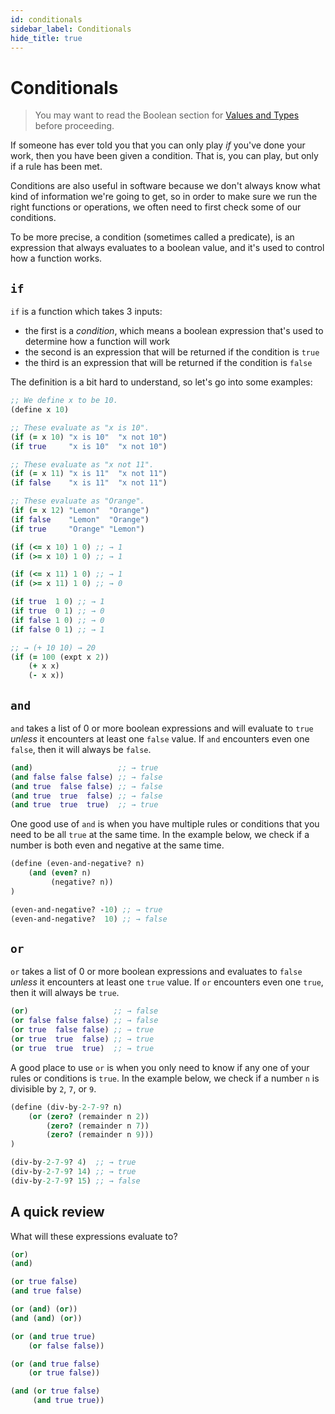 ```yaml
---
id: conditionals
sidebar_label: Conditionals
hide_title: true
---
```


# Conditionals

> You may want to read the Boolean section for [Values and Types](values.md)
> before proceeding.

If someone has ever told you that you can only play _if_ you've done your work,
then you have been given a condition. That is, you can play, but only if a rule
has been met.

Conditions are also useful in software because we don't always know what kind of
information we're going to get, so in order to make sure we run the right
functions or operations, we often need to first check some of our conditions.

To be more precise, a condition (sometimes called a predicate), is an expression
that always evaluates to a boolean value, and it's used to control how
a function works.

## `if`

`if` is a function which takes 3 inputs:
 * the first is a _condition_, which means a boolean expression that's used to
   determine how a function will work
 * the second is an expression that will be returned if the condition is `true`
 * the third is an expression that will be returned if the condition is `false`

The definition is a bit hard to understand, so let's go into some examples:

``` clojure
;; We define x to be 10.
(define x 10)

;; These evaluate as "x is 10".
(if (= x 10) "x is 10"  "x not 10")
(if true     "x is 10"  "x not 10")

;; These evaluate as "x not 11".
(if (= x 11) "x is 11"  "x not 11")
(if false    "x is 11"  "x not 11")

;; These evaluate as "Orange".
(if (= x 12) "Lemon"  "Orange")
(if false    "Lemon"  "Orange")
(if true     "Orange" "Lemon")

(if (<= x 10) 1 0) ;; → 1
(if (>= x 10) 1 0) ;; → 1

(if (<= x 11) 1 0) ;; → 1
(if (>= x 11) 1 0) ;; → 0

(if true  1 0) ;; → 1
(if true  0 1) ;; → 0
(if false 1 0) ;; → 0
(if false 0 1) ;; → 1

;; → (+ 10 10) → 20
(if (= 100 (expt x 2))
    (+ x x)
    (- x x))
```

## `and`

`and` takes a list of 0 or more boolean expressions and will evaluate to `true`
_unless_ it encounters at least one `false` value. If `and` encounters even one
`false`, then it will always be `false`.

``` clojure
(and)                   ;; → true
(and false false false) ;; → false
(and true  false false) ;; → false
(and true  true  false) ;; → false
(and true  true  true)  ;; → true
```

One good use of `and` is when you have multiple rules or conditions that you
need to be all `true` at the same time. In the example below, we check if a 
number is both even and negative at the same time.

``` clojure
(define (even-and-negative? n)
    (and (even? n) 
         (negative? n))
)

(even-and-negative? -10) ;; → true
(even-and-negative?  10) ;; → false
```

## `or`

`or` takes a list of 0 or more boolean expressions and evaluates to `false`
_unless_ it encounters at least one `true` value. If `or` encounters even one
`true`, then it will always be `true`.

``` clojure
(or)                   ;; → false
(or false false false) ;; → false
(or true  false false) ;; → true
(or true  true  false) ;; → true
(or true  true  true)  ;; → true
```

A good place to use `or` is when you only need to know if any one of your rules
or conditions is `true`. In the example below, we check if a number `n` is 
divisible by `2`, `7`, or `9`.

``` clojure
(define (div-by-2-7-9? n)
    (or (zero? (remainder n 2))
        (zero? (remainder n 7))
        (zero? (remainder n 9)))
)

(div-by-2-7-9? 4)  ;; → true
(div-by-2-7-9? 14) ;; → true
(div-by-2-7-9? 15) ;; → false
```

## A quick review

What will these expressions evaluate to?

``` clojure
(or)
(and)

(or true false)
(and true false)

(or (and) (or))
(and (and) (or))

(or (and true true)
    (or false false))

(or (and true false)
    (or true false))

(and (or true false)
     (and true true))
```
